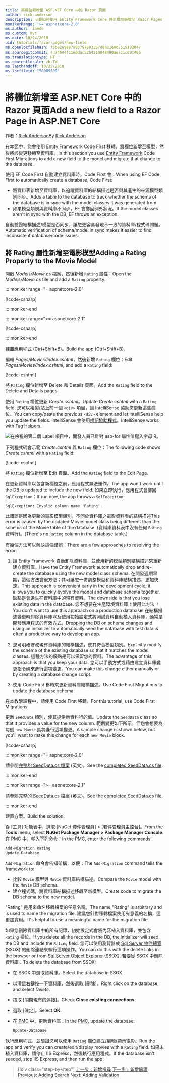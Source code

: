 ```yaml
---
title: 將欄位新增至 ASP.NET Core 中的 Razor 頁面
author: rick-anderson
description: 示範如何使用 Entity Framework Core 將新欄位新增至 Razor Pages
monikerRange: '>= aspnetcore-2.0'
ms.author: riande
ms.custom: mvc
ms.date: 10/24/2018
uid: tutorials/razor-pages/new-field
ms.openlocfilehash: f8be269887903797803257d8a21e002519102047
ms.sourcegitcommit: 4d74644f11e0dac52b4510048490ae731c691496
ms.translationtype: HT
ms.contentlocale: zh-TW
ms.lasthandoff: 10/25/2018
ms.locfileid: "50089509"
---
```

# <a name="add-a-new-field-to-a-razor-page-in-aspnet-core"></a><span data-ttu-id="d8bd7-103">將欄位新增至 ASP.NET Core 中的 Razor 頁面</span><span class="sxs-lookup"><span data-stu-id="d8bd7-103">Add a new field to a Razor Page in ASP.NET Core</span></span>

<span data-ttu-id="d8bd7-104">作者：[Rick Anderson](https://twitter.com/RickAndMSFT)</span><span class="sxs-lookup"><span data-stu-id="d8bd7-104">By [Rick Anderson](https://twitter.com/RickAndMSFT)</span></span>

<span data-ttu-id="d8bd7-105">在本節中，您會使用 [Entity Framework](/ef/core/get-started/aspnetcore/new-db) Code First 移轉，將欄位新增至模型，然後將該變更移轉至資料庫。</span><span class="sxs-lookup"><span data-stu-id="d8bd7-105">In this section you use [Entity Framework](/ef/core/get-started/aspnetcore/new-db) Code First Migrations to add a new field to the model and migrate that change to the database.</span></span>

<span data-ttu-id="d8bd7-106">使用 EF Code First 自動建立資料庫時，Code First 會：</span><span class="sxs-lookup"><span data-stu-id="d8bd7-106">When using EF Code First to automatically create a database, Code First:</span></span>

* <span data-ttu-id="d8bd7-107">將資料表新增至資料庫，以追蹤資料庫的結構描述是否與其產生的來源模型類別同步。</span><span class="sxs-lookup"><span data-stu-id="d8bd7-107">Adds a table to the database to track whether the schema of the database is in sync with the model classes it was generated from.</span></span>
* <span data-ttu-id="d8bd7-108">如果模型類別與資料庫不同步，EF 會擲回例外狀況。</span><span class="sxs-lookup"><span data-stu-id="d8bd7-108">If the model classes aren't in sync with the DB, EF throws an exception.</span></span> 

<span data-ttu-id="d8bd7-109">自動驗證結構描述/模型是否同步，讓您更容易發現不一致的資料庫/程式碼問題。</span><span class="sxs-lookup"><span data-stu-id="d8bd7-109">Automatic verification of schema/model in sync makes it easier to find inconsistent database/code issues.</span></span>

## <a name="adding-a-rating-property-to-the-movie-model"></a><span data-ttu-id="d8bd7-110">將 Rating 屬性新增至電影模型</span><span class="sxs-lookup"><span data-stu-id="d8bd7-110">Adding a Rating Property to the Movie Model</span></span>

<span data-ttu-id="d8bd7-111">開啟 *Models/Movie.cs* 檔案，然後新增 `Rating` 屬性：</span><span class="sxs-lookup"><span data-stu-id="d8bd7-111">Open the *Models/Movie.cs* file and add a `Rating` property:</span></span>

::: moniker range="= aspnetcore-2.0"

[!code-csharp[](razor-pages-start/sample/RazorPagesMovie/Models/MovieDateRating.cs?highlight=11&range=7-18)]

::: moniker-end

::: moniker range=">= aspnetcore-2.1"

[!code-csharp[](razor-pages-start/sample/RazorPagesMovie21/Models/MovieDateRating.cs?highlight=13&name=snippet)]

::: moniker-end

<span data-ttu-id="d8bd7-112">建置應用程式 (Ctrl+Shift+B)。</span><span class="sxs-lookup"><span data-stu-id="d8bd7-112">Build the app (Ctrl+Shift+B).</span></span>

<span data-ttu-id="d8bd7-113">編輯 *Pages/Movies/Index.cshtml*，然後新增 `Rating` 欄位：</span><span class="sxs-lookup"><span data-stu-id="d8bd7-113">Edit *Pages/Movies/Index.cshtml*, and add a `Rating` field:</span></span>

[!code-cshtml[](razor-pages-start/sample/RazorPagesMovie/Pages/Movies/Index.cshtml?highlight=40-42,61-63)]

<span data-ttu-id="d8bd7-114">將 `Rating` 欄位新增至 Delete 和 Details 頁面。</span><span class="sxs-lookup"><span data-stu-id="d8bd7-114">Add the `Rating` field to the Delete and Details pages.</span></span>

<span data-ttu-id="d8bd7-115">使用 `Rating` 欄位更新 *Create.cshtml*。</span><span class="sxs-lookup"><span data-stu-id="d8bd7-115">Update *Create.cshtml* with a `Rating` field.</span></span> <span data-ttu-id="d8bd7-116">您可以複製/貼上前一個 `<div>` 項目，讓 IntelliSense 協助您更新這些欄位。</span><span class="sxs-lookup"><span data-stu-id="d8bd7-116">You can copy/paste the previous `<div>` element and let intelliSense help you update the fields.</span></span> <span data-ttu-id="d8bd7-117">IntelliSense 會使用[標記協助程式](xref:mvc/views/tag-helpers/intro)。</span><span class="sxs-lookup"><span data-stu-id="d8bd7-117">IntelliSense works with [Tag Helpers](xref:mvc/views/tag-helpers/intro).</span></span>

![在檢視的第二個 Label 項目中，開發人員已針對 asp-for 屬性值鍵入字母 R。](new-field/_static/cr.png)

<span data-ttu-id="d8bd7-121">下列程式碼會示範 *Create.cshtml* 與 `Rating` 欄位：</span><span class="sxs-lookup"><span data-stu-id="d8bd7-121">The following code shows *Create.cshtml* with a `Rating` field:</span></span>

[!code-cshtml[](razor-pages-start/sample/RazorPagesMovie/Pages/Movies/Create.cshtml?highlight=36-40)]

<span data-ttu-id="d8bd7-122">將 `Rating` 欄位新增至 Edit 頁面。</span><span class="sxs-lookup"><span data-stu-id="d8bd7-122">Add the `Rating` field to the Edit Page.</span></span>

<span data-ttu-id="d8bd7-123">在更新資料庫以包含新欄位之前，應用程式無法運作。</span><span class="sxs-lookup"><span data-stu-id="d8bd7-123">The app won't work until the DB is updated to include the new field.</span></span> <span data-ttu-id="d8bd7-124">如果立即執行，應用程式會擲回 `SqlException`：</span><span class="sxs-lookup"><span data-stu-id="d8bd7-124">If run now, the app throws a `SqlException`:</span></span>

```
SqlException: Invalid column name 'Rating'.
```

<span data-ttu-id="d8bd7-125">此錯誤是因為更新的電影模型類別，不同於資料庫之電影資料表的結構描述</span><span class="sxs-lookup"><span data-stu-id="d8bd7-125">This error is caused by the updated Movie model class being different than the schema of the Movie table of the database.</span></span> <span data-ttu-id="d8bd7-126">(資料庫資料表中沒有任何 `Rating` 資料行)。</span><span class="sxs-lookup"><span data-stu-id="d8bd7-126">(There's no `Rating` column in the database table.)</span></span>

<span data-ttu-id="d8bd7-127">有幾個方法可以解決這個錯誤：</span><span class="sxs-lookup"><span data-stu-id="d8bd7-127">There are a few approaches to resolving the error:</span></span>

1. <span data-ttu-id="d8bd7-128">讓 Entity Framework 自動卸除資料庫，並使用新的模型類別結構描述來重新建立資料庫。</span><span class="sxs-lookup"><span data-stu-id="d8bd7-128">Have the Entity Framework automatically drop and re-create the database using  the new model class schema.</span></span> <span data-ttu-id="d8bd7-129">在開發週期早期，這個方法會很方便；其可讓您一併調整模型和資料庫結構描述，更加快速。</span><span class="sxs-lookup"><span data-stu-id="d8bd7-129">This approach is convenient early in the development cycle; it allows you to quickly evolve the model and database schema together.</span></span> <span data-ttu-id="d8bd7-130">缺點是會遺失在資料庫中的現有資料。</span><span class="sxs-lookup"><span data-stu-id="d8bd7-130">The downside is that you lose existing data in the database.</span></span> <span data-ttu-id="d8bd7-131">您不想要在生產環境資料庫上使用此方法 ！</span><span class="sxs-lookup"><span data-stu-id="d8bd7-131">You don't want to use this approach on a production database!</span></span> <span data-ttu-id="d8bd7-132">在結構描述變更時卸除資料庫以及使用初始設定式將測試資料自動植入資料庫，通常是開發應用程式的有效方式。</span><span class="sxs-lookup"><span data-stu-id="d8bd7-132">Dropping the DB on schema changes and using an initializer to automatically seed the database with test data is often a productive way to develop an app.</span></span>

2. <span data-ttu-id="d8bd7-133">您可明確修改現有資料庫的結構描述，使其符合模型類別。</span><span class="sxs-lookup"><span data-stu-id="d8bd7-133">Explicitly modify the schema of the existing database so that it matches the model classes.</span></span> <span data-ttu-id="d8bd7-134">這種方法的優點是可以保留您的資料。</span><span class="sxs-lookup"><span data-stu-id="d8bd7-134">The advantage of this approach is that you keep your data.</span></span> <span data-ttu-id="d8bd7-135">您可以手動方式或藉由建立資料庫變更指令碼來進行這項變更。</span><span class="sxs-lookup"><span data-stu-id="d8bd7-135">You can make this change either manually or by creating a database change script.</span></span>

3. <span data-ttu-id="d8bd7-136">使用 Code First 移轉來更新資料庫結構描述。</span><span class="sxs-lookup"><span data-stu-id="d8bd7-136">Use Code First Migrations to update the database schema.</span></span>

<span data-ttu-id="d8bd7-137">在本教學課程中，請使用 Code First 移轉。</span><span class="sxs-lookup"><span data-stu-id="d8bd7-137">For this tutorial, use Code First Migrations.</span></span>

<span data-ttu-id="d8bd7-138">更新 `SeedData` 類別，使其提供新資料行的值。</span><span class="sxs-lookup"><span data-stu-id="d8bd7-138">Update the `SeedData` class so that it provides a value for the new column.</span></span> <span data-ttu-id="d8bd7-139">範例變更如下所示，但您會想要為每個 `new Movie` 區塊進行這項變更。</span><span class="sxs-lookup"><span data-stu-id="d8bd7-139">A sample change is shown below, but you'll want to make this change for each `new Movie` block.</span></span>

[!code-csharp[](razor-pages-start/sample/RazorPagesMovie/Models/SeedDataRating.cs?name=snippet1&highlight=8)]

::: moniker range="= aspnetcore-2.0"

<span data-ttu-id="d8bd7-140">請參閱[完整的 SeedData.cs 檔案](https://github.com/aspnet/Docs/blob/master/aspnetcore/tutorials/razor-pages/razor-pages-start/sample/RazorPagesMovie/Models/SeedDataRating.cs) (英文)。</span><span class="sxs-lookup"><span data-stu-id="d8bd7-140">See the [completed SeedData.cs file](https://github.com/aspnet/Docs/blob/master/aspnetcore/tutorials/razor-pages/razor-pages-start/sample/RazorPagesMovie/Models/SeedDataRating.cs).</span></span>

::: moniker-end

::: moniker range=">= aspnetcore-2.1"

<span data-ttu-id="d8bd7-141">請參閱[完整的 SeedData.cs 檔案](https://github.com/aspnet/Docs/blob/master/aspnetcore/tutorials/razor-pages/razor-pages-start/sample/RazorPagesMovie21/Models/SeedDataRating.cs) (英文)。</span><span class="sxs-lookup"><span data-stu-id="d8bd7-141">See the [completed SeedData.cs file](https://github.com/aspnet/Docs/blob/master/aspnetcore/tutorials/razor-pages/razor-pages-start/sample/RazorPagesMovie21/Models/SeedDataRating.cs).</span></span>

::: moniker-end

<span data-ttu-id="d8bd7-142">建置方案。</span><span class="sxs-lookup"><span data-stu-id="d8bd7-142">Build the solution.</span></span>

<a name="pmc"></a>

<span data-ttu-id="d8bd7-143">從 [工具] 功能表中，選取 [NuGet 套件管理員] > [套件管理員主控台]。</span><span class="sxs-lookup"><span data-stu-id="d8bd7-143">From the **Tools** menu, select **NuGet Package Manager > Package Manager Console**.</span></span>
<span data-ttu-id="d8bd7-144">在 PMC 中，輸入下列命令：</span><span class="sxs-lookup"><span data-stu-id="d8bd7-144">In the PMC, enter the following commands:</span></span>

```powershell
Add-Migration Rating
Update-Database
```

<span data-ttu-id="d8bd7-145">`Add-Migration` 命令會告知架構，以便：</span><span class="sxs-lookup"><span data-stu-id="d8bd7-145">The `Add-Migration` command tells the framework to:</span></span>

* <span data-ttu-id="d8bd7-146">比較 `Movie` 模型與 `Movie` 資料庫結構描述。</span><span class="sxs-lookup"><span data-stu-id="d8bd7-146">Compare the `Movie` model with the `Movie` DB schema.</span></span>
* <span data-ttu-id="d8bd7-147">建立程式碼，將資料庫結構描述移轉至新模型。</span><span class="sxs-lookup"><span data-stu-id="d8bd7-147">Create code to migrate the DB schema to the new model.</span></span>

<span data-ttu-id="d8bd7-148">"Rating" 是用來命名移轉檔案的任意名稱。</span><span class="sxs-lookup"><span data-stu-id="d8bd7-148">The name "Rating" is arbitrary and is used to name the migration file.</span></span> <span data-ttu-id="d8bd7-149">建議您針對移轉檔案使用有意義的名稱，這更加實用。</span><span class="sxs-lookup"><span data-stu-id="d8bd7-149">It's helpful to use a meaningful name for the migration file.</span></span>

<a name="ssox"></a>

<span data-ttu-id="d8bd7-150">如果您刪除資料庫中的所有記錄，初始設定式會將內容植入資料庫，並包含 `Rating` 欄位。</span><span class="sxs-lookup"><span data-stu-id="d8bd7-150">If you delete all the records in the DB, the initializer will seed the DB and include the `Rating` field.</span></span> <span data-ttu-id="d8bd7-151">您可以使用瀏覽器或 [Sql Server 物件總管](xref:tutorials/razor-pages/sql#ssox) (SSOX) 的刪除連結來執行這項操作。</span><span class="sxs-lookup"><span data-stu-id="d8bd7-151">You can do this with the delete links in the browser or from [Sql Server Object Explorer](xref:tutorials/razor-pages/sql#ssox) (SSOX).</span></span> <span data-ttu-id="d8bd7-152">若要從 SSOX 中刪除資料庫：</span><span class="sxs-lookup"><span data-stu-id="d8bd7-152">To delete the database from SSOX:</span></span>

* <span data-ttu-id="d8bd7-153">在 SSOX 中選取資料庫。</span><span class="sxs-lookup"><span data-stu-id="d8bd7-153">Select the database in SSOX.</span></span>
* <span data-ttu-id="d8bd7-154">以滑鼠右鍵按一下資料庫，然後選取 [刪除]。</span><span class="sxs-lookup"><span data-stu-id="d8bd7-154">Right click on the database, and select *Delete*.</span></span>
* <span data-ttu-id="d8bd7-155">核取 [關閉現有的連接]。</span><span class="sxs-lookup"><span data-stu-id="d8bd7-155">Check **Close existing connections**.</span></span>
* <span data-ttu-id="d8bd7-156">選取 [確定]。</span><span class="sxs-lookup"><span data-stu-id="d8bd7-156">Select **OK**.</span></span>
* <span data-ttu-id="d8bd7-157">在 [PMC](xref:tutorials/razor-pages/new-field#pmc) 中，更新資料庫：</span><span class="sxs-lookup"><span data-stu-id="d8bd7-157">In the [PMC](xref:tutorials/razor-pages/new-field#pmc), update the database:</span></span>

  ```powershell
  Update-Database
  ```

<span data-ttu-id="d8bd7-158">執行應用程式，並驗證您可以使用 `Rating` 欄位建立/編輯/顯示電影。</span><span class="sxs-lookup"><span data-stu-id="d8bd7-158">Run the app and verify you can create/edit/display movies with a `Rating` field.</span></span> <span data-ttu-id="d8bd7-159">如果未植入資料庫，請停止 IIS Express，然後執行應用程式。</span><span class="sxs-lookup"><span data-stu-id="d8bd7-159">If the database isn't seeded, stop IIS Express, and then run the app.</span></span>

> [!div class="step-by-step"]
> <span data-ttu-id="d8bd7-160">[上一步：新增搜尋](xref:tutorials/razor-pages/search)
> [下一步：新增驗證](xref:tutorials/razor-pages/validation)</span><span class="sxs-lookup"><span data-stu-id="d8bd7-160">[Previous: Adding Search](xref:tutorials/razor-pages/search)
[Next: Adding Validation](xref:tutorials/razor-pages/validation)</span></span>
